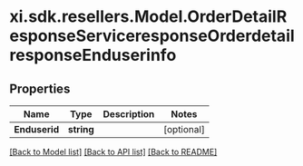 # xi.sdk.resellers.Model.OrderDetailResponseServiceresponseOrderdetailresponseEnduserinfo

## Properties

Name | Type | Description | Notes
------------ | ------------- | ------------- | -------------
**Enduserid** | **string** |  | [optional] 

[[Back to Model list]](../README.md#documentation-for-models) [[Back to API list]](../README.md#documentation-for-api-endpoints) [[Back to README]](../README.md)

